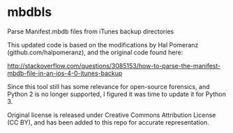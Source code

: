 # mbdbls
Parse Manifest.mbdb files from iTunes backup directories

This updated code is based on the modifications by Hal Pomeranz (github.com/halpomeranz), and the original code found here:

http://stackoverflow.com/questions/3085153/how-to-parse-the-manifest-mbdb-file-in-an-ios-4-0-itunes-backup

Since this tool still has some relevance for open-source forensics, and Python 2 is no longer supported, I figured it was time to update it for Python 3.

Original license is released under Creative Commons Attribution License (CC BY), and has been added to this repo for accurate representation.
